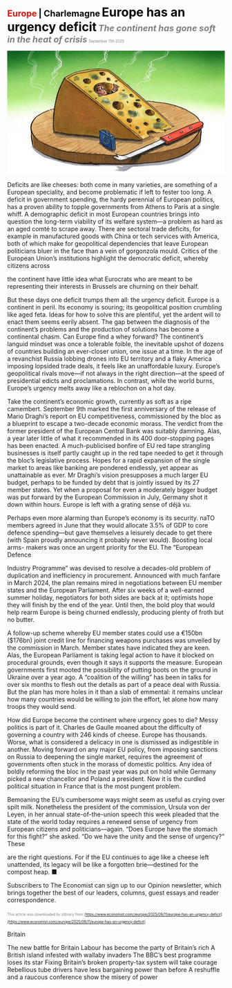 <span style="color:#E3120B; font-size:14.9pt; font-weight:bold;">Europe</span> <span style="color:#000000; font-size:14.9pt; font-weight:bold;">| Charlemagne</span>
<span style="color:#000000; font-size:21.0pt; font-weight:bold;">Europe has an urgency deficit</span>
<span style="color:#808080; font-size:14.9pt; font-weight:bold; font-style:italic;">The continent has gone soft in the heat of crisis</span>
<span style="color:#808080; font-size:6.2pt;">September 11th 2025</span>

![](../images/042_Europe_has_an_urgency_deficit/p0167_img01.jpeg)

Deficits are like cheeses: both come in many varieties, are something of a European speciality, and become problematic if left to fester too long. A deficit in government spending, the hardy perennial of European politics, has a proven ability to topple governments from Athens to Paris at a single whiff. A demographic deficit in most European countries brings into question the long-term viability of its welfare system—a problem as hard as an aged comté to scrape away. There are sectoral trade deficits, for example in manufactured goods with China or tech services with America, both of which make for geopolitical dependencies that leave European politicians bluer in the face than a vein of gorgonzola mould. Critics of the European Union’s institutions highlight the democratic deficit, whereby citizens across

the continent have little idea what Eurocrats who are meant to be representing their interests in Brussels are churning on their behalf.

But these days one deficit trumps them all: the urgency deficit. Europe is a continent in peril. Its economy is souring; its geopolitical position crumbling like aged feta. Ideas for how to solve this are plentiful, yet the ardent will to enact them seems eerily absent. The gap between the diagnosis of the continent’s problems and the production of solutions has become a continental chasm. Can Europe find a whey forward? The continent’s languid mindset was once a tolerable foible, the inevitable upshot of dozens of countries building an ever-closer union, one issue at a time. In the age of a revanchist Russia lobbing drones into EU territory and a flaky America imposing lopsided trade deals, it feels like an unaffordable luxury. Europe’s geopolitical rivals move—if not always in the right direction—at the speed of presidential edicts and proclamations. In contrast, while the world burns, Europe’s urgency melts away like a reblochon on a hot day.

Take the continent’s economic growth, currently as soft as a ripe camembert. September 9th marked the first anniversary of the release of Mario Draghi’s report on EU competitiveness, commissioned by the bloc as a blueprint to escape a two-decade economic morass. The verdict from the former president of the European Central Bank was suitably damning. Alas, a year later little of what it recommended in its 400 door-stopping pages has been enacted. A much-publicised bonfire of EU red tape strangling businesses is itself partly caught up in the red tape needed to get it through the bloc’s legislative process. Hopes for a rapid expansion of the single market to areas like banking are pondered endlessly, yet appear as unattainable as ever. Mr Draghi’s vision presupposes a much larger EU budget, perhaps to be funded by debt that is jointly issued by its 27 member states. Yet when a proposal for even a moderately bigger budget was put forward by the European Commission in July, Germany shot it down within hours. Europe is left with a grating sense of déjà vu.

Perhaps even more alarming than Europe’s economy is its security. naTO members agreed in June that they would allocate 3.5% of GDP to core defence spending—but gave themselves a leisurely decade to get there (with Spain proudly announcing it probably never would). Boosting local arms- makers was once an urgent priority for the EU. The “European Defence

Industry Programme” was devised to resolve a decades-old problem of duplication and inefficiency in procurement. Announced with much fanfare in March 2024, the plan remains mired in negotiations between EU member states and the European Parliament. After six weeks of a well-earned summer holiday, negotiators for both sides are back at it; optimists hope they will finish by the end of the year. Until then, the bold ploy that would help rearm Europe is being churned endlessly, producing plenty of froth but no butter.

A follow-up scheme whereby EU member states could use a €150bn ($176bn) joint credit line for financing weapons purchases was unveiled by the commission in March. Member states have indicated they are keen. Alas, the European Parliament is taking legal action to have it blocked on procedural grounds, even though it says it supports the measure. European governments first mooted the possibility of putting boots on the ground in Ukraine over a year ago. A “coalition of the willing” has been in talks for over six months to flesh out the details as part of a peace deal with Russia. But the plan has more holes in it than a slab of emmental: it remains unclear how many countries would be willing to join the effort, let alone how many troops they would send.

How did Europe become the continent where urgency goes to die? Messy politics is part of it. Charles de Gaulle moaned about the difficulty of governing a country with 246 kinds of cheese. Europe has thousands. Worse, what is considered a delicacy in one is dismissed as indigestible in another. Moving forward on any major EU policy, from imposing sanctions on Russia to deepening the single market, requires the agreement of governments often stuck in the morass of domestic politics. Any idea of boldly reforming the bloc in the past year was put on hold while Germany picked a new chancellor and Poland a president. Now it is the curdled political situation in France that is the most pungent problem.

Bemoaning the EU’s cumbersome ways might seem as useful as crying over spilt milk. Nonetheless the president of the commission, Ursula von der Leyen, in her annual state-of-the-union speech this week pleaded that the state of the world today requires a renewed sense of urgency from European citizens and politicians—again. “Does Europe have the stomach for this fight?” she asked. “Do we have the unity and the sense of urgency?” These

are the right questions. For if the EU continues to age like a cheese left unattended, its legacy will be like a forgotten brie—destined for the compost heap. ■

Subscribers to The Economist can sign up to our Opinion newsletter, which brings together the best of our leaders, columns, guest essays and reader correspondence.

<span style="color:#808080; font-size:6.2pt;">This article was downloaded by zlibrary from [https://www.economist.com//europe/2025/09/11/europe-has-an-urgency-deficit](https://www.economist.com//europe/2025/09/11/europe-has-an-urgency-deficit)</span>

Britain

The new battle for Britain Labour has become the party of Britain’s rich A British island infested with wallaby invaders The BBC’s best programme loses its star Fixing Britain’s broken property-tax system will take courage Rebellious tube drivers have less bargaining power than before A reshuffle and a raucous conference show the misery of power